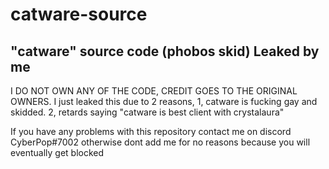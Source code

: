 # catware-source
"catware" source code (phobos skid) Leaked by me
---------------------------------
I DO NOT OWN ANY OF THE CODE, CREDIT GOES TO THE ORIGINAL OWNERS. I just leaked this due to 2 reasons, 1, catware is fucking gay and skidded. 2, retards saying "catware is best client with crystalaura"

If you have any problems with this repository contact me on discord CyberPop#7002 otherwise dont add me for no reasons because you will eventually get blocked
